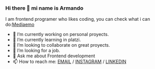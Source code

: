 ### Hi there 👋 mi name is Armando
I am frontend programer who likes coding, you can check what i can do:[Mediaemo](https://armandochindoy.github.io/mediaemo/)

- 🔭 I’m currently working on personal proyects.
- 🌱 I’m currently learning in platzi.
- 👯 I’m looking to collaborate on great proyects.
- 🤔 I’m looking for a job.
- 💬 Ask me about Frontend development
- 📫 How to reach me: [EMAIL](mailto:armandojchindoy@gmail.com) / [INSTAGRAM](https://www.instagram.com/armandochindoy/) / [LINKEDIN](https://www.linkedin.com/in/armandochindoy/)
